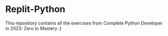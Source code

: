 # Replit-Python
This repository contains all the exercises from Complete Python Developer in 2023: Zero to Mastery :)
